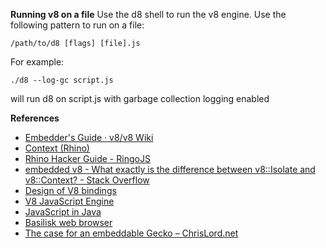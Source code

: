 **Running v8 on a file**
Use the d8 shell to run the v8 engine. Use the following pattern to run on a file:

    /path/to/d8 [flags] [file].js

For example:

    ./d8 --log-gc script.js

will run d8 on script.js with garbage collection logging enabled

**References**

* [Embedder's Guide · v8/v8 Wiki](https://github.com/v8/v8/wiki/Embedder%27s-Guide)
* [Context (Rhino)](https://mozilla.github.io/rhino/javadoc/org/mozilla/javascript/Context.html)
* [Rhino Hacker Guide - RingoJS](https://ringojs.org/documentation/rhino_hacker_guide/)
* [embedded v8 - What exactly is the difference between v8::Isolate and v8::Context? - Stack Overflow](https://stackoverflow.com/questions/19383724/what-exactly-is-the-difference-between-v8isolate-and-v8context)
* [Design of V8 bindings](https://chromium.googlesource.com/chromium/src/+/lkcr/third_party/WebKit/Source/bindings/core/v8/V8BindingDesign.md)
* [V8 JavaScript Engine](https://v8project.blogspot.com/)
* [JavaScript in Java](https://www.eclipsecon.org/na2016/sites/default/files/slides/EclipseCon2016.pdf)
* [Basilisk web browser](http://www.basilisk-browser.org/)
* [The case for an embeddable Gecko – ChrisLord.net](https://chrislord.net/2016/02/24/the-case-for-an-embeddable-gecko/)